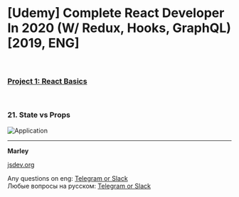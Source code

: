 # [Udemy] Complete React Developer In 2020 (W/ Redux, Hooks, GraphQL) [2019, ENG]


<br/>

### [Project 1: React Basics](./project1/Readme.md)

<br/>

### 21. State vs Props

![Application](../img/p1-01.png?raw=true)

---

**Marley**

<a href="https://jsdev.org">jsdev.org</a>

Any questions on eng: <a href="https://jsdev.org/chat/">Telegram or Slack</a>  
Любые вопросы на русском: <a href="https://jsdev.ru/chat/">Telegram or Slack</a>